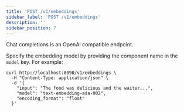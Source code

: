 ```yaml
---
title: 'POST /v1/embeddings'
sidebar_label: 'POST /v1/embeddings'
description: ''
sidebar_position: 7
---
```


Chat completions is an OpenAI compatible endpoint.

Specify the embedding model by providing the component name in the `model` key. For example:

```shell
curl http://localhost:8090/v1/embeddings \
  -H "Content-Type: application/json" \
  -d '{
    "input": "The food was delicious and the waiter...",
    "model": "text-embedding-ada-002",
    "encoding_format": "float"
  }'
```
